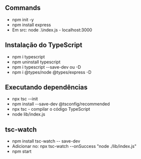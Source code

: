 ## Commands

- npm init -y
- npm install express
- Em src: node .\index.js - localhost:3000

## Instalação do TypeScript

- npm i typescript
- npm uninstall typescript
- npm i typescript --save-dev ou -D
- npm i @types/node @types/express -D

## Executando dependências

- npx tsc --init
- npm install --save-dev @tsconfig/recommended
- npx tsc - compilar o código TypeScript
- node lib/index.js

## tsc-watch

- npm install tsc-watch -- save-dev
- Adicionar no: npx tsc-watch --onSuccess "node ./lib/index.js"
- npm start
